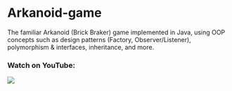 # Arkanoid-game
The familiar Arkanoid (Brick Braker) game implemented in Java, using OOP concepts such as design patterns (Factory, Observer/Listener), polymorphism & interfaces, inheritance, and more.

### Watch on YouTube:
[![](https://user-images.githubusercontent.com/45918740/95454493-3631f780-0975-11eb-8dc4-b55c845dfc9f.jpg)](http://www.youtube.com/watch?v=tWg-7CiyUtI)
